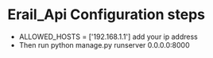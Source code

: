 # Erail_Api Configuration steps

- ALLOWED_HOSTS = ['192.168.1.1'] add your ip address
- Then run python manage.py runserver 0.0.0.0:8000
